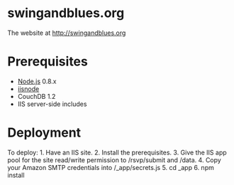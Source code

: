 swingandblues.org
=================

The website at http://swingandblues.org

Prerequisites
=================
* <a href="http://nodejs.org/">Node.js</a> 0.8.x
* <a href="https://github.com/tjanczuk/iisnode">iisnode</a>
* CouchDB 1.2
* IIS server-side includes

Deployment
=================
To deploy:
    1. Have an IIS site.
    2. Install the prerequisites.
    3. Give the IIS app pool for the site read/write permission to /rsvp/submit and /data.
    4. Copy your Amazon SMTP credentials into /_app/secrets.js
    5. cd _app
    6. npm install
